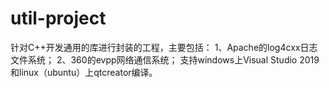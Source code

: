 # util-project
针对C++开发通用的库进行封装的工程，主要包括： 
1、Apache的log4cxx日志文件系统； 
2、360的evpp网络通信系统； 
支持windows上Visual Studio 2019和linux（ubuntu）上qtcreator编译。
